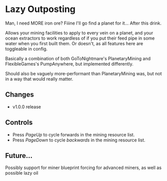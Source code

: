 # Lazy Outposting
Man, I need MORE iron ore? Fiiine I'll go find a planet for it... After this drink.

Allows your mining facilities to apply to every vein on a planet, and your ocean extractors to work regardless of if you put their feed pipe in some water when you first built them. Or doesn't, as all features here are toggleable in config.

Basically a combination of both GoToNightmare's PlanetaryMining and FlexibleGames's PumpAnywhere, but implemented differently. 

Should also be vaguely more-performant than PlanetaryMining was, but not in a way that would really matter.

## Changes

- v1.0.0 release

## Controls
- Press *PageUp* to cycle forwards in the mining resource list.
- Press *PageDown* to cycle *backwards* in the mining resource list.

## Future...
Possibly support for miner blueprint forcing for advanced miners, as well as possible lazy oil 